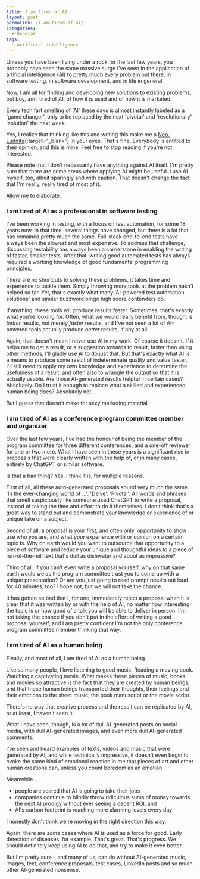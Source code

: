 ```yaml
---
title: I am tired of AI
layout: post
permalink: /i-am-tired-of-ai/
categories:
  - General
tags:
  - artificial intelligence
---
```

Unless you have been living under a rock for the last few years, you probably have seen the same massive surge I've seen in the application of artificial intelligence (AI) to pretty much every problem out there, in software testing, in software development, and in life in general.

Now, I am all for finding and developing new solutions to existing problems, but boy, am I tired of AI, of how it is used and of how it is marketed.

Every tech fart smelling of 'AI' these days is almost instantly labeled as a 'game changer', only to be replaced by the next 'pivotal' and 'revolutionary' 'solution' the next week.

Yes, I realize that thinking like this and writing this make me a [Neo-Luddite](https://en.wikipedia.org/wiki/Neo-Luddism){:target="_blank"} in your eyes. That's fine. Everybody is entitled to their opinion, and this is mine. Feel free to stop reading if you're not interested.

Please note that I don't necessarily have anything against AI itself. I'm pretty sure that there are some areas where applying AI might be useful. I use AI myself, too, albeit sparingly and with caution. That doesn't change the fact that I'm really, really tired of most of it.

Allow me to elaborate.

### I am tired of AI as a professional in software testing

I've been working in testing, with a focus on test automation, for some 18 years now. In that time, several things have changed, but there is a lot that has remained pretty much the same. Full-stack end-to-end tests have always been the slowest and most expensive. To address that challenge, discussing testability has always been a cornerstone in enabling the writing of faster, smaller tests. After that, writing good automated tests has always required a working knowledge of good fundamental programming principles.

There are no shortcuts to solving these problems, it takes time and experience to tackle them. Simply throwing more tools at the problem hasn't helped so far. Yet, that's exactly what many 'AI-powered test automation solutions' and similar buzzword bingo high score contenders do.

If anything, these tools will produce results faster. Sometimes, that's exactly what you're looking for. Often, what we would really benefit from, though, is _better_ results, not merely _faster_ results, and I've not seen a lot of AI-powered tools actually produce _better_ results, if any at all.

Again, that doesn't mean I never use AI in my work. Of course it doesn't. If it helps me to get a result, or a suggestion towards to result, faster than using other methods, I'll gladly use AI to do just that. But that's exactly what AI is: a means to produce some result of indeterminate quality and value faster. I'll still need to apply my own knowledge and experience to determine the usefulness of a result, and often also to wrangle the output so that it is actually usable. Are those AI-generated results helpful in certain cases? Absolutely. Do I trust it enough to replace what a skilled and experienced human being does? Absolutely not.

But I guess that doesn't make for sexy marketing material.

### I am tired of AI as a conference program committee member and organizer

Over the last few years, I've had the honour of being the member of the program committee for three different conferences, and a one-off reviewer for one or two more. What I have seen in these years is a significant rise in proposals that were clearly written with the help of, or in many cases, entirely by ChatGPT or similar software.

Is that a bad thing? Yes, I think it is, for multiple reasons.

First of all, all these auto-generated proposals sound very much the same. 'In the ever-changing world of ...'. 'Delve'. 'Pivotal'. All words and phrases that smell suspiciously like someone used ChatGPT to write a proposal, instead of taking the time and effort to do it themselves. I don't think that's a great way to stand out and demonstrate your knowledge or experience of or unique take on a subject.

Second of all, a proposal is your first, and often only, opportunity to show use who _you_ are, and what _your_ experience with or opinion on a certain topic is. Why on earth would you want to outsource that opportunity to a piece of software and reduce your unique and thoughtful ideas to a piece of run-of-the-mill text that's dull as dishwater and about as impressive?

Third of all, if you can't even write a proposal yourself, why on that same earth would we as the program committee trust you to come up with a unique presentation? Or are you just going to read prompt results out loud for 40 minutes, too? I hope not, but we will not take the chance.

It has gotten so bad that I, for one, immediately reject a proposal when it is clear that it was written by or with the help of AI, no matter how interesting the topic is or how good of a talk you will be able to deliver in person. I'm not taking the chance if you don't put in the effort of writing a good proposal yourself, and I am pretty confident I'm not the only conference program committee member thinking that way.

### I am tired of AI as a human being

Finally, and most of all, I am tired of AI as a human being.

Like so many people, I love listening to good music. Reading a moving book. Watching a captivating movie. What makes these pieces of music, books and movies so attractive is the fact that they are created by human beings, and that these human beings transported their thoughts, their feelings and their emotions to the sheet music, the book manuscript or the movie script.

There's no way that creative process and the result can be replicated by AI, or at least, I haven't seen it.

What I have seen, though, is a _lot_ of dull AI-generated posts on social media, with dull AI-generated images, and even more dull AI-generated comments.

I've seen and heard examples of texts, videos and music that were generated by AI, and while technically impressive, it doesn't even begin to evoke the same kind of emotional reaction in me that pieces of art and other human creations can, unless you count boredom as an emotion.

Meanwhile...

* people are scared that AI is going to take their jobs
* companies continue to blindly throw ridiculous sums of money towards the next AI prodigy without ever seeing a decent ROI, and
* AI's carbon footprint is reaching more alarming levels every day

I honestly don't think we're moving in the right direction this way.

Again, there are _some_ cases where AI is used as a force for good. Early detection of diseases, for example. That's great. That's progress. We should definitely keep using AI to do that, and try to make it even better.

But I'm pretty sure I, and many of us, can do without AI-generated music, images, text, conference proposals, test cases, LinkedIn posts and so much other AI-generated nonsense.